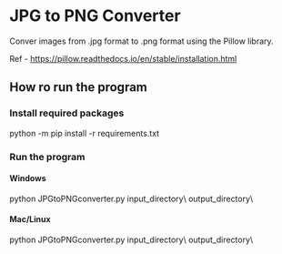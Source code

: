 # JPG to PNG Converter
Conver images from .jpg format to .png format using the Pillow library.

Ref - https://pillow.readthedocs.io/en/stable/installation.html

## How ro run the program

### Install required packages
python -m pip install -r requirements.txt

### Run the program

#### Windows
python JPGtoPNGconverter.py input_directory\ output_directory\

#### Mac/Linux
python JPGtoPNGconverter.py input_directory\ output_directory\